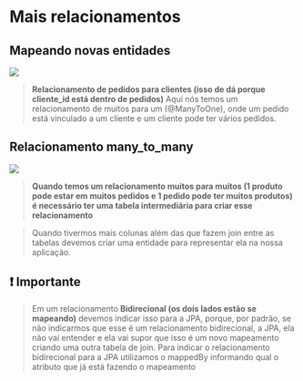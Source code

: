 # Mais relacionamentos

## Mapeando novas entidades

<image src="./mais-relacionamentos.png"></image>

> **Relacionamento de pedidos para clientes (isso de dá porque cliente_id está dentro de pedidos)**
> Aqui nós temos um relacionamento de muitos para um (@ManyToOne), onde um pedido está vinculado a um cliente e um
> cliente
> pode ter vários pedidos.

## Relacionamento many_to_many

<image src="./tabela-itens-pedidos.png"></image>
> **Quando temos um relacionamento muitos para muitos (1 produto pode estar em muitos pedidos e 1 pedido pode ter muitos
produtos) é necessário ter uma tabela intermediária para criar esse relacionamento**

> Quando tivermos mais colunas além das que fazem join entre as tabelas devemos criar uma entidade para representar ela
> na nossa aplicação.

## ❗ Importante
> Em um relacionamento **Bidirecional (os dois lados estão se mapeando)** devemos indicar isso para a JPA, porque, por padrão, se não indicarmos que esse
> é um relacionamento bidirecional, a JPA, ela não vai entender e ela vai supor que isso é um novo mapeamento criando
> uma outra tabela de join.
> Para indicar o relacionamento bidirecional para a JPA utilizamos o mappedBy informando qual o atributo que já está fazendo o mapeamento 